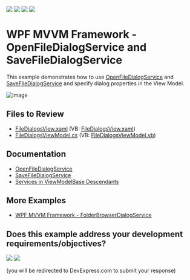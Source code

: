 <!-- default badges list -->
![](https://img.shields.io/endpoint?url=https://codecentral.devexpress.com/api/v1/VersionRange/128658334/22.2.2%2B)
[![](https://img.shields.io/badge/Open_in_DevExpress_Support_Center-FF7200?style=flat-square&logo=DevExpress&logoColor=white)](https://supportcenter.devexpress.com/ticket/details/T300099)
[![](https://img.shields.io/badge/📖_How_to_use_DevExpress_Examples-e9f6fc?style=flat-square)](https://docs.devexpress.com/GeneralInformation/403183)
[![](https://img.shields.io/badge/💬_Leave_Feedback-feecdd?style=flat-square)](#does-this-example-address-your-development-requirementsobjectives)
<!-- default badges end -->

# WPF MVVM Framework - OpenFileDialogService and SaveFileDialogService

This example demonstrates how to use [OpenFileDialogService](https://docs.devexpress.com/WPF/114757/mvvm-framework/services/predefined-set/openfiledialogservice) and [SaveFileDialogService](https://docs.devexpress.com/WPF/114760/mvvm-framework/services/predefined-set/savefiledialogservice) and specify dialog properties in the View Model.

![image](https://user-images.githubusercontent.com/65009440/227921453-4b187001-0c8e-4e4e-b7ba-f867b364b32c.png)

## Files to Review

* [FileDialogsView.xaml](./CS/FileDialogServicesSample/Views/FileDialogsView.xaml) (VB: [FileDialogsView.xaml](./VB/FileDialogServicesSample/Views/FileDialogsView.xaml))
* [FileDialogsViewModel.cs](./CS/FileDialogServicesSample/ViewModels/FileDialogsViewModel.cs) (VB: [FileDialogsViewModel.vb](./VB/FileDialogServicesSample/ViewModels/FileDialogsViewModel.vb))

## Documentation

* [OpenFileDialogService](https://docs.devexpress.com/WPF/114757/mvvm-framework/services/predefined-set/openfiledialogservice)
* [SaveFileDialogService](https://docs.devexpress.com/WPF/114760/mvvm-framework/services/predefined-set/savefiledialogservice)
* [Services in ViewModelBase Descendants](https://docs.devexpress.com/WPF/17446/mvvm-framework/services/services-in-viewmodelbase-descendants)

## More Examples

* [WPF MVVM Framework - FolderBrowserDialogService](https://github.com/DevExpress-Examples/how-to-use-wpf-folderbrowserdialogservice)
<!-- feedback -->
## Does this example address your development requirements/objectives?

[<img src="https://www.devexpress.com/support/examples/i/yes-button.svg"/>](https://www.devexpress.com/support/examples/survey.xml?utm_source=github&utm_campaign=wpf-mvvm-framework-openfiledialogservice-and-savefiledialogservice&~~~was_helpful=yes) [<img src="https://www.devexpress.com/support/examples/i/no-button.svg"/>](https://www.devexpress.com/support/examples/survey.xml?utm_source=github&utm_campaign=wpf-mvvm-framework-openfiledialogservice-and-savefiledialogservice&~~~was_helpful=no)

(you will be redirected to DevExpress.com to submit your response)
<!-- feedback end -->
